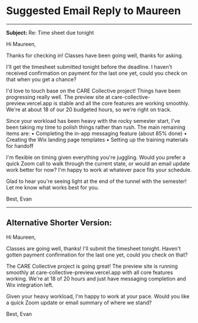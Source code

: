 # Suggested Email Reply to Maureen

---

**Subject:** Re: Time sheet due tonight

Hi Maureen,

Thanks for checking in! Classes have been going well, thanks for asking.

I'll get the timesheet submitted tonight before the deadline. I haven't received confirmation on payment for the last one yet, could you check on that when you get a chance?

I'd love to touch base on the CARE Collective project! Things have been progressing really well. The preview site at care-collective-preview.vercel.app is stable and all the core features are working smoothly. We're at about 18 of our 20 budgeted hours, so we're right on track.

Since your workload has been heavy with the rocky semester start, I've been taking my time to polish things rather than rush. The main remaining items are:
• Completing the in-app messaging feature (about 85% done)
• Creating the Wix landing page templates 
• Setting up the training materials for handoff

I'm flexible on timing given everything you're juggling. Would you prefer a quick Zoom call to walk through the current state, or would an email update work better for now? I'm happy to work at whatever pace fits your schedule.

Glad to hear you're seeing light at the end of the tunnel with the semester! Let me know what works best for you.

Best,
Evan

---

## Alternative Shorter Version:

Hi Maureen,

Classes are going well, thanks! I'll submit the timesheet tonight. Haven't gotten payment confirmation for the last one yet, could you check on that?

The CARE Collective project is going great! The preview site is running smoothly at care-collective-preview.vercel.app with all core features working. We're at 18 of 20 hours and just have messaging completion and Wix integration left.

Given your heavy workload, I'm happy to work at your pace. Would you like a quick Zoom update or email summary of where we stand?

Best,
Evan